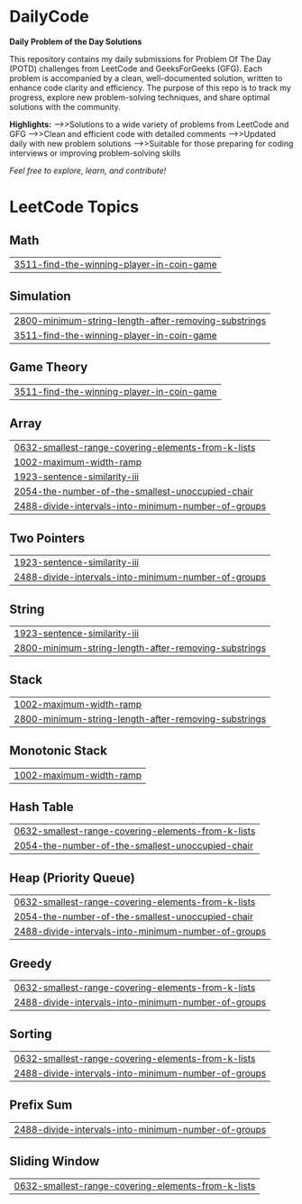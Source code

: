 # DailyCode
**Daily Problem of the Day Solutions**

This repository contains my daily submissions for Problem Of The Day (POTD) challenges from LeetCode and GeeksForGeeks (GFG). Each problem is accompanied by a clean, well-documented solution, written to enhance code clarity and efficiency. The purpose of this repo is to track my progress, explore new problem-solving techniques, and share optimal solutions with the community.

__Highlights:__
-->>Solutions to a wide variety of problems from LeetCode and GFG
-->>Clean and efficient code with detailed comments
-->>Updated daily with new problem solutions
-->>Suitable for those preparing for coding interviews or improving problem-solving skills

*Feel free to explore, learn, and contribute!*
<!---LeetCode Topics Start-->
# LeetCode Topics
## Math
|  |
| ------- |
| [3511-find-the-winning-player-in-coin-game](https://github.com/shane-Coder/DailyCode/tree/master/3511-find-the-winning-player-in-coin-game) |
## Simulation
|  |
| ------- |
| [2800-minimum-string-length-after-removing-substrings](https://github.com/shane-Coder/DailyCode/tree/master/2800-minimum-string-length-after-removing-substrings) |
| [3511-find-the-winning-player-in-coin-game](https://github.com/shane-Coder/DailyCode/tree/master/3511-find-the-winning-player-in-coin-game) |
## Game Theory
|  |
| ------- |
| [3511-find-the-winning-player-in-coin-game](https://github.com/shane-Coder/DailyCode/tree/master/3511-find-the-winning-player-in-coin-game) |
## Array
|  |
| ------- |
| [0632-smallest-range-covering-elements-from-k-lists](https://github.com/shane-Coder/DailyCode/tree/master/0632-smallest-range-covering-elements-from-k-lists) |
| [1002-maximum-width-ramp](https://github.com/shane-Coder/DailyCode/tree/master/1002-maximum-width-ramp) |
| [1923-sentence-similarity-iii](https://github.com/shane-Coder/DailyCode/tree/master/1923-sentence-similarity-iii) |
| [2054-the-number-of-the-smallest-unoccupied-chair](https://github.com/shane-Coder/DailyCode/tree/master/2054-the-number-of-the-smallest-unoccupied-chair) |
| [2488-divide-intervals-into-minimum-number-of-groups](https://github.com/shane-Coder/DailyCode/tree/master/2488-divide-intervals-into-minimum-number-of-groups) |
## Two Pointers
|  |
| ------- |
| [1923-sentence-similarity-iii](https://github.com/shane-Coder/DailyCode/tree/master/1923-sentence-similarity-iii) |
| [2488-divide-intervals-into-minimum-number-of-groups](https://github.com/shane-Coder/DailyCode/tree/master/2488-divide-intervals-into-minimum-number-of-groups) |
## String
|  |
| ------- |
| [1923-sentence-similarity-iii](https://github.com/shane-Coder/DailyCode/tree/master/1923-sentence-similarity-iii) |
| [2800-minimum-string-length-after-removing-substrings](https://github.com/shane-Coder/DailyCode/tree/master/2800-minimum-string-length-after-removing-substrings) |
## Stack
|  |
| ------- |
| [1002-maximum-width-ramp](https://github.com/shane-Coder/DailyCode/tree/master/1002-maximum-width-ramp) |
| [2800-minimum-string-length-after-removing-substrings](https://github.com/shane-Coder/DailyCode/tree/master/2800-minimum-string-length-after-removing-substrings) |
## Monotonic Stack
|  |
| ------- |
| [1002-maximum-width-ramp](https://github.com/shane-Coder/DailyCode/tree/master/1002-maximum-width-ramp) |
## Hash Table
|  |
| ------- |
| [0632-smallest-range-covering-elements-from-k-lists](https://github.com/shane-Coder/DailyCode/tree/master/0632-smallest-range-covering-elements-from-k-lists) |
| [2054-the-number-of-the-smallest-unoccupied-chair](https://github.com/shane-Coder/DailyCode/tree/master/2054-the-number-of-the-smallest-unoccupied-chair) |
## Heap (Priority Queue)
|  |
| ------- |
| [0632-smallest-range-covering-elements-from-k-lists](https://github.com/shane-Coder/DailyCode/tree/master/0632-smallest-range-covering-elements-from-k-lists) |
| [2054-the-number-of-the-smallest-unoccupied-chair](https://github.com/shane-Coder/DailyCode/tree/master/2054-the-number-of-the-smallest-unoccupied-chair) |
| [2488-divide-intervals-into-minimum-number-of-groups](https://github.com/shane-Coder/DailyCode/tree/master/2488-divide-intervals-into-minimum-number-of-groups) |
## Greedy
|  |
| ------- |
| [0632-smallest-range-covering-elements-from-k-lists](https://github.com/shane-Coder/DailyCode/tree/master/0632-smallest-range-covering-elements-from-k-lists) |
| [2488-divide-intervals-into-minimum-number-of-groups](https://github.com/shane-Coder/DailyCode/tree/master/2488-divide-intervals-into-minimum-number-of-groups) |
## Sorting
|  |
| ------- |
| [0632-smallest-range-covering-elements-from-k-lists](https://github.com/shane-Coder/DailyCode/tree/master/0632-smallest-range-covering-elements-from-k-lists) |
| [2488-divide-intervals-into-minimum-number-of-groups](https://github.com/shane-Coder/DailyCode/tree/master/2488-divide-intervals-into-minimum-number-of-groups) |
## Prefix Sum
|  |
| ------- |
| [2488-divide-intervals-into-minimum-number-of-groups](https://github.com/shane-Coder/DailyCode/tree/master/2488-divide-intervals-into-minimum-number-of-groups) |
## Sliding Window
|  |
| ------- |
| [0632-smallest-range-covering-elements-from-k-lists](https://github.com/shane-Coder/DailyCode/tree/master/0632-smallest-range-covering-elements-from-k-lists) |
<!---LeetCode Topics End-->